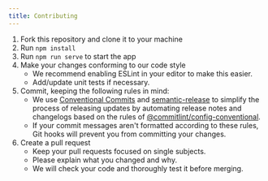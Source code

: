 ```yaml
---
title: Contributing
---
```


1. Fork this repository and clone it to your machine
2. Run `npm install`
3. Run `npm run serve` to start the app
4. Make your changes conforming to our code style
    - We recommend enabling ESLint in your editor to make this easier.
    - Add/update unit tests if necessary.
5. Commit, keeping the following rules in mind:
    - We use [Conventional Commits] and [semantic-release] to simplify the process of releasing updates by automating release notes and changelogs based on the rules of [@commitlint/config-conventional].
    - If your commit messages aren't formatted according to these rules, Git hooks will prevent you from committing your changes.
6. Create a pull request
    - Keep your pull requests focused on single subjects.
    - Please explain what you changed and why.
    - We will check your code and thoroughly test it before merging.

[Conventional Commits]: https://www.conventionalcommits.org/en/v1.0.0/#summary
[@commitlint/config-conventional]: https://github.com/conventional-changelog/commitlint
[semantic-release]: https://github.com/semantic-release/semantic-release
